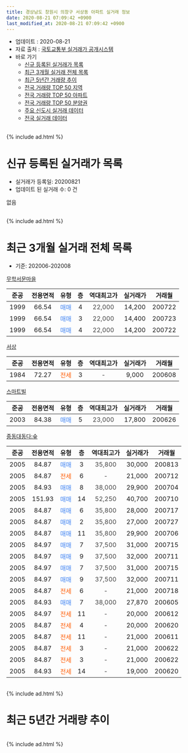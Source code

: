 ```yaml
---
title: 경상남도 창원시 의창구 서상동 아파트 실거래 정보
date: 2020-08-21 07:09:42 +0900
last_modified_at: 2020-08-21 07:09:42 +0900
---
```


* 업데이트 : 2020-08-21
* 자료 출처 : [국토교통부 실거래가 공개시스템](http://rt.molit.go.kr)
* 바로 가기
    * [신규 등록된 실거래가 목록](#신규-등록된-실거래가-목록)
    * [최근 3개월 실거래 전체 목록](#최근-3개월-실거래-전체-목록)
    * [최근 5년간 거래량 추이](#최근-5년간-거래량-추이)
    * [전국 거래량 TOP 50 지역](https://inasie.github.io/apt-trade-info/최근-3개월-전국에서-가장-거래가-많이-발생한-지역)
    * [전국 거래량 TOP 50 아파트](https://inasie.github.io/apt-trade-info/최근-3개월-전국에서-가장-거래가-많이-발생한-아파트)
    * [전국 거래량 TOP 50 분양권](https://inasie.github.io/apt-trade-info/최근-3개월-전국에서-가장-거래가-많이-발생한-분양권)
    * [주요 신도시 실거래 데이터](https://inasie.github.io/apt-trade-info/주요-신도시)
    * [전국 실거래 데이터](https://inasie.github.io/apt-trade-info/전국)
<br>
{% include ad.html %}
<br>

# 신규 등록된 실거래가 목록
* 실거래가 등록일: 20200821
* 업데이트 된 실거래 수: 0 건

없음

<br>
{% include ad.html %}
<br>

# 최근 3개월 실거래 전체 목록
* 기준: 202006-202008


[무학서문마을](https://search.naver.com/search.naver?query=%EA%B2%BD%EC%83%81%EB%82%A8%EB%8F%84+%EC%B0%BD%EC%9B%90%EC%8B%9C+%EC%9D%98%EC%B0%BD%EA%B5%AC+%EC%84%9C%EC%83%81%EB%8F%99+%EB%AC%B4%ED%95%99%EC%84%9C%EB%AC%B8%EB%A7%88%EC%9D%84)

|준공|전용면적|유형|층|역대최고가|실거래가|거래월|
|:---:|:---:|:---:|:---:|:---:|:---:|:---:|
|1999|66.54|<span style="color:#4285f3">매매</span>|4|<span style="color:#444444">22,000</span>|14,200|200722|
|1999|66.54|<span style="color:#4285f3">매매</span>|3|<span style="color:#444444">22,000</span>|14,400|200723|
|1999|66.54|<span style="color:#4285f3">매매</span>|4|<span style="color:#444444">22,000</span>|14,200|200722|

[서상](https://search.naver.com/search.naver?query=%EA%B2%BD%EC%83%81%EB%82%A8%EB%8F%84+%EC%B0%BD%EC%9B%90%EC%8B%9C+%EC%9D%98%EC%B0%BD%EA%B5%AC+%EC%84%9C%EC%83%81%EB%8F%99+%EC%84%9C%EC%83%81)

|준공|전용면적|유형|층|역대최고가|실거래가|거래월|
|:---:|:---:|:---:|:---:|:---:|:---:|:---:|
|1984|72.27|<span style="color:#ff5a00">전세</span>|3|<span style="color:#444444">-</span>|9,000|200608|

[스마트빌](https://search.naver.com/search.naver?query=%EA%B2%BD%EC%83%81%EB%82%A8%EB%8F%84+%EC%B0%BD%EC%9B%90%EC%8B%9C+%EC%9D%98%EC%B0%BD%EA%B5%AC+%EC%84%9C%EC%83%81%EB%8F%99+%EC%8A%A4%EB%A7%88%ED%8A%B8%EB%B9%8C)

|준공|전용면적|유형|층|역대최고가|실거래가|거래월|
|:---:|:---:|:---:|:---:|:---:|:---:|:---:|
|2003|84.38|<span style="color:#4285f3">매매</span>|5|<span style="color:#444444">23,000</span>|17,800|200626|

[중동대동다:숲](https://search.naver.com/search.naver?query=%EA%B2%BD%EC%83%81%EB%82%A8%EB%8F%84+%EC%B0%BD%EC%9B%90%EC%8B%9C+%EC%9D%98%EC%B0%BD%EA%B5%AC+%EC%84%9C%EC%83%81%EB%8F%99+%EC%A4%91%EB%8F%99%EB%8C%80%EB%8F%99%EB%8B%A4%3A%EC%88%B2)

|준공|전용면적|유형|층|역대최고가|실거래가|거래월|
|:---:|:---:|:---:|:---:|:---:|:---:|:---:|
|2005|84.87|<span style="color:#4285f3">매매</span>|3|<span style="color:#444444">35,800</span>|30,000|200813|
|2005|84.87|<span style="color:#ff5a00">전세</span>|6|<span style="color:#444444">-</span>|21,000|200712|
|2005|84.93|<span style="color:#4285f3">매매</span>|8|<span style="color:#444444">38,000</span>|29,900|200704|
|2005|151.93|<span style="color:#4285f3">매매</span>|14|<span style="color:#444444">52,250</span>|40,700|200710|
|2005|84.87|<span style="color:#4285f3">매매</span>|6|<span style="color:#444444">35,800</span>|28,000|200717|
|2005|84.87|<span style="color:#4285f3">매매</span>|2|<span style="color:#444444">35,800</span>|27,000|200727|
|2005|84.87|<span style="color:#4285f3">매매</span>|11|<span style="color:#444444">35,800</span>|29,900|200706|
|2005|84.97|<span style="color:#4285f3">매매</span>|7|<span style="color:#444444">37,500</span>|31,000|200715|
|2005|84.97|<span style="color:#4285f3">매매</span>|9|<span style="color:#444444">37,500</span>|32,000|200711|
|2005|84.97|<span style="color:#4285f3">매매</span>|7|<span style="color:#444444">37,500</span>|31,000|200715|
|2005|84.97|<span style="color:#4285f3">매매</span>|9|<span style="color:#444444">37,500</span>|32,000|200711|
|2005|84.87|<span style="color:#ff5a00">전세</span>|6|<span style="color:#444444">-</span>|21,000|200718|
|2005|84.93|<span style="color:#4285f3">매매</span>|7|<span style="color:#444444">38,000</span>|27,870|200605|
|2005|84.97|<span style="color:#ff5a00">전세</span>|11|<span style="color:#444444">-</span>|20,000|200612|
|2005|84.87|<span style="color:#ff5a00">전세</span>|4|<span style="color:#444444">-</span>|20,000|200620|
|2005|84.87|<span style="color:#ff5a00">전세</span>|11|<span style="color:#444444">-</span>|21,000|200611|
|2005|84.87|<span style="color:#ff5a00">전세</span>|3|<span style="color:#444444">-</span>|21,000|200622|
|2005|84.87|<span style="color:#ff5a00">전세</span>|3|<span style="color:#444444">-</span>|21,000|200622|
|2005|84.93|<span style="color:#ff5a00">전세</span>|14|<span style="color:#444444">-</span>|19,000|200620|


<br>
{% include ad.html %}
<br>

# 최근 5년간 거래량 추이


<div style="width:100%;">
    <canvas id="deal_progress" height="200"></canvas>
</div>

<script>
new Chart(document.getElementById("deal_progress"), {
    type: 'line',
    data: {
        labels: ['201508','201509','201510','201511','201512','201601','201602','201603','201604','201605','201606','201607','201608','201609','201610','201611','201612','201701','201702','201703','201704','201705','201706','201707','201708','201709','201710','201711','201712','201801','201802','201803','201804','201805','201806','201807','201808','201809','201810','201811','201812','201901','201902','201903','201904','201905','201906','201907','201908','201909','201910','201911','201912','202001','202002','202003','202004','202005','202006','202007','202008'],
        datasets: [{
            label: '매매',
            pointRadius: 1,
            data: [7, 3, 4, 4, 0, 1, 2, 3, 8, 2, 3, 3, 3, 2, 8, 2, 3, 0, 4, 5, 2, 4, 2, 2, 2, 3, 2, 3, 1, 1, 1, 1, 2, 1, 2, 0, 1, 2, 0, 0, 0, 0, 2, 2, 1, 4, 2, 3, 2, 4, 6, 11, 9, 1, 6, 2, 4, 1, 2, 12, 1],
            borderColor: "rgba(255, 201, 14, 1)",
            backgroundColor: "rgba(255, 201, 14, 0.5)",
            fill: false,
            lineTension: 0
        },{
            label: '전월세',
            pointRadius: 1,
            data: [4, 3, 3, 2, 4, 4, 3, 2, 4, 2, 0, 2, 3, 0, 0, 1, 4, 3, 1, 5, 1, 2, 3, 6, 2, 2, 0, 0, 4, 3, 6, 5, 4, 4, 3, 2, 4, 3, 2, 1, 4, 0, 2, 5, 7, 3, 5, 7, 4, 2, 4, 6, 3, 7, 7, 2, 4, 6, 7, 2, 0],
            borderColor: "rgba(0, 141, 185, 1)",
            backgroundColor: "rgba(0, 141, 185, 0.5)",
            fill: false,
            lineTension: 0
        }
        ]
    },
    options: {
        responsive: true,
        title: {
            display: false
        },
        tooltips: {
            mode: 'index',
            intersect: false
        },
        hover: {
            mode: 'nearest',
            intersect: true
        },
        scales: {
            xAxes: [{
                display: true,
                scaleLabel: {
                    display: true,
                    labelString: '년/월'
                }
            }],
            yAxes: [{
                display: true,
                ticks: {
                    suggestedMin: 0,
                },
                scaleLabel: {
                    display: true,
                    labelString: '실거래 수'
                }
            }]
        }
    }
});

</script>


<br>
{% include ad.html %}
<br>

